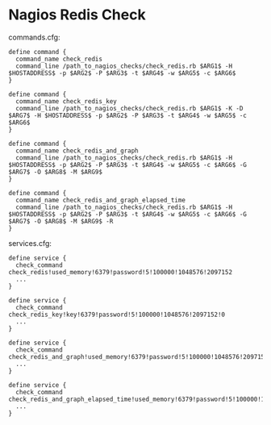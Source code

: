 # Nagios Redis Check

commands.cfg:

    define command {
      command_name check_redis
      command_line /path_to_nagios_checks/check_redis.rb $ARG1$ -H $HOSTADDRESS$ -p $ARG2$ -P $ARG3$ -t $ARG4$ -w $ARG5$ -c $ARG6$
    }

    define command {
      command_name check_redis_key
      command_line /path_to_nagios_checks/check_redis.rb $ARG1$ -K -D $ARG7$ -H $HOSTADDRESS$ -p $ARG2$ -P $ARG3$ -t $ARG4$ -w $ARG5$ -c $ARG6$
    }

    define command {
      command_name check_redis_and_graph
      command_line /path_to_nagios_checks/check_redis.rb $ARG1$ -H $HOSTADDRESS$ -p $ARG2$ -P $ARG3$ -t $ARG4$ -w $ARG5$ -c $ARG6$ -G $ARG7$ -O $ARG8$ -M $ARG9$
    }

    define command {
      command_name check_redis_and_graph_elapsed_time
      command_line /path_to_nagios_checks/check_redis.rb $ARG1$ -H $HOSTADDRESS$ -p $ARG2$ -P $ARG3$ -t $ARG4$ -w $ARG5$ -c $ARG6$ -G $ARG7$ -O $ARG8$ -M $ARG9$ -R
    }

services.cfg:

    define service {
      check_command  check_redis!used_memory!6379!password!5!100000!1048576!2097152
      ...
    }

    define service {
      check_command  check_redis_key!key!6379!password!5!100000!1048576!2097152!0
      ...
    }

    define service {
      check_command  check_redis_and_graph!used_memory!6379!password!5!100000!1048576!2097152!graphite.example.com!2003!system.foo
      ...
    }

    define service {
      check_command  check_redis_and_graph_elapsed_time!used_memory!6379!password!5!100000!1048576!2097152!graphite.example.com!2003!system.foo
      ...
    }

